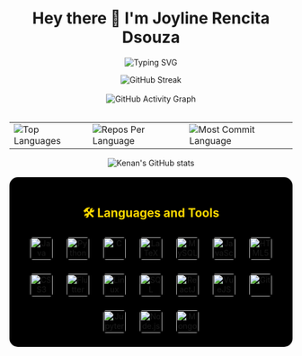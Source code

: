 <div align="center">
<h1>Hey there 👋 I'm Joyline Rencita Dsouza</h1>
  <p align="center">
  
 <img src="https://readme-typing-svg.herokuapp.com?font=Fira+Code&weight=800&pause=500&color=f1c40f&center=true&vCenter=true&width=435&lines=Frontend+Developer;Fullstack+Developer" alt="Typing SVG" />
 </p>
  <img src="https://streak-stats.demolab.com/?user=Joyline-Rencita&theme=highcontrast&hide_border=true" alt="GitHub Streak" />
  <br>
  <br>
   <img src="https://github-readme-activity-graph.vercel.app/graph?username=Joyline-Rencita&custom_title=My%20GitHub%20Activity%20Graph&hide_border=true&border_radius=15&bg_color=000000&color=FFD700&line=1E90FF&point=1E90FF&area_color=000000&title_color=FFD700&area=true" alt="GitHub Activity Graph" />
<br>
<br>
<div align="center">
<table>
  <tr>
    <td>
      <img src="https://github-readme-stats.vercel.app/api/top-langs/?username=Joyline-Rencita&hide=html&hide_border=true&layout=compact&langs_count=8&theme=highcontrast" alt="Top Languages">
    </td>
    <td>
      <img src="https://github-profile-summary-cards.vercel.app/api/cards/repos-per-language?username=Joyline-Rencita&theme=highcontrast&hide_border=true" alt="Repos Per Language">
    </td>
    <td>
      <img src="https://github-profile-summary-cards.vercel.app/api/cards/most-commit-language?username=Joyline-Rencita&theme=highcontrast&hide_border=true" alt="Most Commit Language">
    </td>
  </tr>
</table>

<img src="https://github-readme-stats.vercel.app/api?username=Joyline-Rencita&hide_border=true&border_radius=15&show_icons=true&theme=highcontrast" alt="Kenan's GitHub stats">
<br> <br>
<div align="center" style="background-color: #000000; border-radius: 15px; padding: 20px;">
  <h2 style="color: #FFD700;">🛠 Languages and Tools</h2>
  <div align="center" style="display: flex; flex-wrap: wrap; justify-content: center; gap: 15px;">
    <img src="https://cdn.jsdelivr.net/gh/devicons/devicon/icons/java/java-original.svg" alt="Java" width="40" height="40" style="border-radius: 10px; background-color: #000000; padding: 5px;"/>
    <img src="https://cdn.jsdelivr.net/gh/devicons/devicon/icons/python/python-original.svg" alt="Python" width="40" height="40" style="border-radius: 10px; background-color: #000000; padding: 5px;"/>
    <img src="https://cdn.jsdelivr.net/gh/devicons/devicon/icons/c/c-original.svg" alt="C" width="40" height="40" style="border-radius: 10px; background-color: #000000; padding: 5px;"/>
    <img src="https://cdn.jsdelivr.net/gh/devicons/devicon/icons/latex/latex-original.svg" alt="LaTeX" width="40" height="40" style="border-radius: 10px; background-color: #000000; padding: 5px;"/>
    <img src="https://cdn.jsdelivr.net/gh/devicons/devicon/icons/mysql/mysql-original-wordmark.svg" alt="MySQL" width="40" height="40" style="border-radius: 10px; background-color: #000000; padding: 5px;"/>
    <img src="https://cdn.jsdelivr.net/gh/devicons/devicon/icons/javascript/javascript-original.svg" alt="JavaScript" width="40" height="40" style="border-radius: 10px; background-color: #000000; padding: 5px;"/>
    <img src="https://cdn.jsdelivr.net/gh/devicons/devicon/icons/html5/html5-original.svg" alt="HTML5" width="40" height="40" style="border-radius: 10px; background-color: #000000; padding: 5px;"/>
    <img src="https://cdn.jsdelivr.net/gh/devicons/devicon/icons/css3/css3-original.svg" alt="CSS3" width="40" height="40" style="border-radius: 10px; background-color: #000000; padding: 5px;"/>
    <img src="https://cdn.jsdelivr.net/gh/devicons/devicon/icons/flutter/flutter-original.svg" alt="Flutter" width="40" height="40" style="border-radius: 10px; background-color: #000000; padding: 5px;"/>
    <img src="https://cdn.jsdelivr.net/gh/devicons/devicon/icons/linux/linux-original.svg" alt="Linux" width="40" height="40" style="border-radius: 10px; background-color: #000000; padding: 5px;"/>
    <img src="https://cdn.jsdelivr.net/gh/devicons/devicon/icons/postgresql/postgresql-original.svg" alt="SQL" width="40" height="40" style="border-radius: 10px; background-color: #000000; padding: 5px;"/>
    <img src="https://cdn.jsdelivr.net/gh/devicons/devicon/icons/react/react-original.svg" alt="ReactJS" width="40" height="40" style="border-radius: 10px; background-color: #000000; padding: 5px;"/>
    <img src="https://cdn.jsdelivr.net/gh/devicons/devicon/icons/vuejs/vuejs-original.svg" alt="VueJS" width="40" height="40" style="border-radius: 10px; background-color: #000000; padding: 5px;"/>
    <img src="https://cdn.jsdelivr.net/gh/devicons/devicon/icons/git/git-original.svg" alt="Git" width="40" height="40" style="border-radius: 10px; background-color: #000000; padding: 5px;"/>
    <img src="https://cdn.jsdelivr.net/gh/devicons/devicon/icons/jupyter/jupyter-original.svg" alt="Jupyter Notebook" width="40" height="40" style="border-radius: 10px; background-color: #000000; padding: 5px;"/>
    <img src="https://cdn.jsdelivr.net/gh/devicons/devicon/icons/nodejs/nodejs-original.svg" alt="Node.js" width="40" height="40" style="border-radius: 10px; background-color: #000000; padding: 5px;"/>
    <img src="https://cdn.jsdelivr.net/gh/devicons/devicon/icons/mongodb/mongodb-original.svg" alt="MongoDB" width="40" height="40" style="border-radius: 10px; background-color: #000000; padding: 5px;"/>
  </div>
</div>

